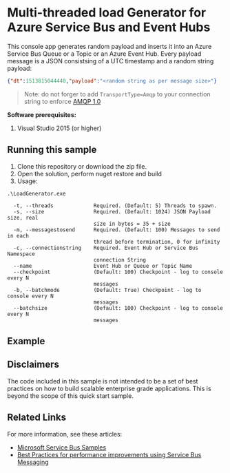# Multi-threaded load Generator for Azure Service Bus and Event Hubs 
This console app generates random payload and inserts it into an Azure Service Bus Queue or a Topic or an Azure Event Hub. Every payload message is a JSON consistsing of a UTC timestamp and a random string payload:
```json
{"dt":1513815044440,"payload":"<random string as per message size>"}
```
> Note: do not forger to add `TransportType=Amqp` to your connection string to enforce [AMQP 1.0](https://docs.microsoft.com/en-us/azure/service-bus-messaging/service-bus-amqp-dotnet) 

**Software prerequisites:**
1. Visual Studio 2015 (or higher)

## Running this sample
1. Clone this repository or download the zip file.
2. Open the solution, perform nuget restore and build
3. Usage:
```
.\LoadGenerator.exe

  -t, --threads             Required. (Default: 5) Threads to spawn.
  -s, --size                Required. (Default: 1024) JSON Payload size, real
                            size in bytes = 35 + size
  -m, --messagestosend      Required. (Default: 100) Messages to send in each
                            thread before termination, 0 for infinity
  -c, --connectionstring    Required. Event Hub or Service Bus Namespace
                            connection String
  --name                    Event Hub or Queue or Topic Name
  --checkpoint              (Default: 100) Checkpoint - log to console every N
                            messages
  -b, --batchmode           (Default: True) Checkpoint - log to console every N
                            messages
  --batchsize               (Default: 100) Checkpoint - log to console every N
                            messages

```

## Example


## Disclaimers
The code included in this sample is not intended to be a set of best practices on how to build scalable enterprise grade applications. This is beyond the scope of this quick start sample.

## Related Links
For more information, see these articles:
- [Microsoft Service Bus Samples](https://github.com/Azure/azure-service-bus/tree/master/samples)
- [Best Practices for performance improvements using Service Bus Messaging](https://docs.microsoft.com/en-us/azure/service-bus-messaging/service-bus-performance-improvements)